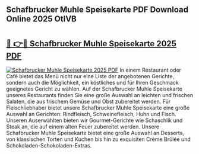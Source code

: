 ## Schafbrucker Muhle Speisekarte PDF Download Online 2025 OtIVB

# <h2><a href="http://gcdccu.nevu.top/?p=Schafbrucker+Muhle+Speisekarte">🔗 👉🔴 Schafbrucker Muhle Speisekarte 2025 PDF</a></h2>

[![Schafbrucker Muhle Speisekarte 2025 PDF](https://i.imgur.com/dBaPXMq.png)](http://gcdccu.nevu.top/?p=Schafbrucker+Muhle+Speisekarte)
In einem Restaurant oder Café bietet das Menü nicht nur eine Liste der angebotenen Gerichte, sondern auch die Möglichkeit, ein köstliches und für Ihren Geschmack geeignetes Gericht zu wählen. Auf der Schafbrucker Muhle Speisekarte unseres Restaurants finden Sie eine große Auswahl an leichten und frischen Salaten, die aus frischem Gemüse und Obst zubereitet werden. Für Fleischliebhaber bietet unsere Schafbrucker Muhle Speisekarte eine große Auswahl an Gerichten: Rindfleisch, Schweinefleisch, Huhn und Fisch. Unseren Auserwählten bieten wir Gourmet-Gerichte wie Schaschlik und Steak an, die auf einem alten Feuer zubereitet werden. Unsere Schafbrucker Muhle Speisekarte bietet eine große Auswahl an Desserts, von klassischen Torten und Kuchen bis hin zu exquisiten Crème Brûlée und Schokoladen-Schokoladen-Extras.

